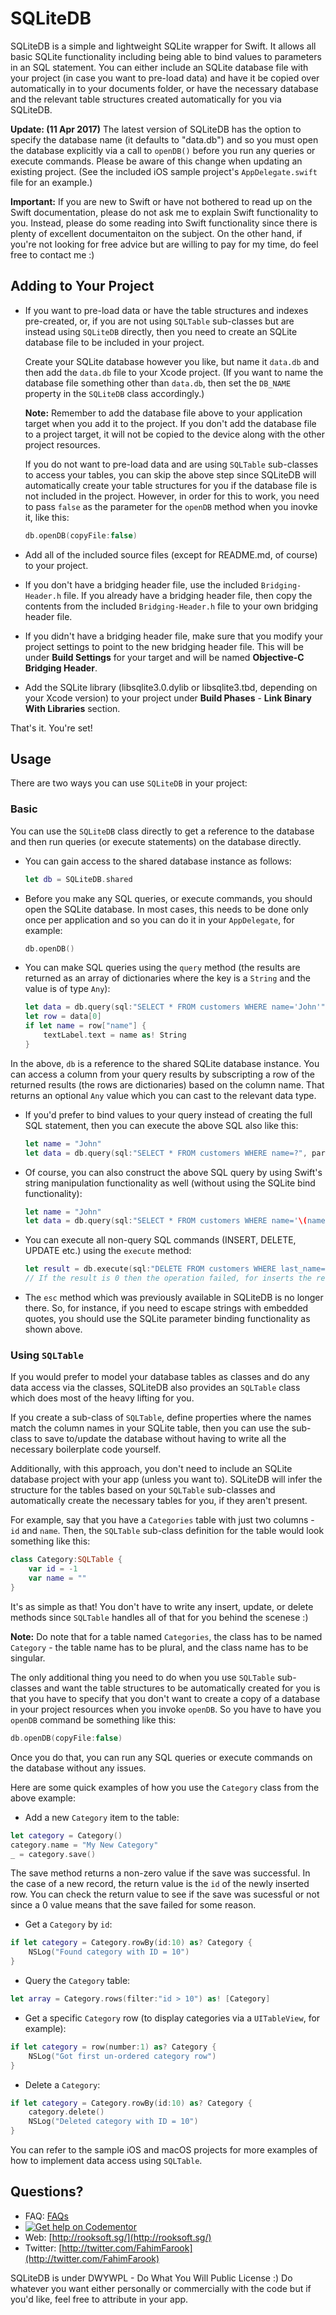# SQLiteDB 

SQLiteDB is a simple and lightweight SQLite wrapper for Swift. It allows all basic SQLite functionality including being able to bind values to parameters in an SQL statement. You can either include an SQLite database file with your project (in case you want to pre-load data) and have it be copied over automatically in to your documents folder, or have the necessary database and the relevant table structures created automatically for you via SQLiteDB.

**Update: (11 Apr 2017)** The latest version of SQLiteDB has the option to specify the database name (it defaults to "data.db") and so you must open the database explicitly via a call to `openDB()` before you run any queries or execute commands. Please be aware of this change when updating an existing project. (See the included iOS sample project's `AppDelegate.swift` file for an example.)

**Important:** If you are new to Swift or have not bothered to read up on the Swift documentation, please do not ask me to explain Swift functionality to you. Instead, please do some reading into Swift functionality since there is plenty of excellent documentaiton on the subject. On the other hand, if you're not looking for free advice but are willing to pay for my time, do feel free to contact me :)

## Adding to Your Project

* If you want to pre-load data or have the table structures and indexes pre-created, or, if you are not using `SQLTable` sub-classes but are instead using `SQLiteDB` directly, then you need to create an SQLite database file to be included in your project.

	Create your SQLite database however you like, but name it `data.db` and then add the `data.db` file to your Xcode project. (If you want to name the database file something other than `data.db`, then set the `DB_NAME` property in the `SQLiteDB` class accordingly.)

    **Note:** Remember to add the database file above to your application target when you add it to the project. If you don't add the database file to a project target, it will not be copied to the device along with the other project resources.
    
	If you do not want to pre-load data and are using `SQLTable` sub-classes to access your tables, you can skip the above step since SQLiteDB will automatically create your table structures for you if the database file is not included in the project. However, in order for this to work, you need to pass `false` as the parameter for the `openDB` method when you inovke it, like this:
	
	```swift
	db.openDB(copyFile:false)
	```
	
* Add all of the included source files (except for README.md, of course) to your project.

* If you don't have a bridging header file, use the included `Bridging-Header.h` file. If you already have a bridging header file, then copy the contents from the included `Bridging-Header.h` file to your own bridging header file.

* If you didn't have a bridging header file, make sure that you modify your project settings to point to the new bridging header file. This will be under  **Build Settings** for your target and will be named **Objective-C Bridging Header**.

* Add the SQLite library (libsqlite3.0.dylib or libsqlite3.tbd, depending on your Xcode version) to your project under **Build Phases** - **Link Binary With Libraries** section.

That's it. You're set!

## Usage

There are two ways you can use `SQLiteDB` in your project:

### Basic

You can use the `SQLiteDB` class directly to get a reference to the database and then run queries (or execute statements) on the database directly.

* You can gain access to the shared database instance as follows:

	```swift
	let db = SQLiteDB.shared
	```

* Before you make any SQL queries, or execute commands, you should open the SQLite database. In most cases, this needs to be done only once per application and so you can do it in your `AppDelegate`, for example:
	
	```swift
	db.openDB()
	```
 
* You can make SQL queries using the `query` method (the results are returned as an array of dictionaries where the key is a `String` and the value is of type `Any`):

	```swift
	let data = db.query(sql:"SELECT * FROM customers WHERE name='John'")
	let row = data[0]
	if let name = row["name"] {
		textLabel.text = name as! String
	}
	```
In the above, `db` is a reference to the shared SQLite database instance. You can access a column from your query results by subscripting a row of the returned results (the rows are dictionaries) based on the column name. That returns an optional `Any` value which you can cast to the relevant data type.

* If you'd prefer to bind values to your query instead of creating the full SQL statement, then you can execute the above SQL also like this:

	```swift
	let name = "John"
	let data = db.query(sql:"SELECT * FROM customers WHERE name=?", parameters:[name])
	```

* Of course, you can also construct the above SQL query by using Swift's string manipulation functionality as well (without using the SQLite bind functionality):

	```swift
	let name = "John"
	let data = db.query(sql:"SELECT * FROM customers WHERE name='\(name)'")
	```

* You can execute all non-query SQL commands (INSERT, DELETE, UPDATE etc.) using the `execute` method:

	```swift
	let result = db.execute(sql:"DELETE FROM customers WHERE last_name='Smith'")
	// If the result is 0 then the operation failed, for inserts the result gives the newly inserted record ID
	```

* The `esc` method which was previously available in SQLiteDB is no longer there. So, for instance, if you need to escape strings with embedded quotes, you should use the SQLite parameter binding functionality as shown above.

### Using `SQLTable`

If you would prefer to model your database tables as classes and do any data access via the classes, SQLiteDB also provides an `SQLTable` class which does most of the heavy lifting for you. 

If you create a sub-class of `SQLTable`, define properties where the names match the column names in your SQLite table, then you can use the sub-class to save to/update the database without having to write all the necessary boilerplate code yourself.

Additionally, with this approach, you don't need to include an SQLite database project with your app (unless you want to). SQLiteDB will infer the structure for the tables based on your `SQLTable` sub-classes and automatically create the necessary tables for you, if they aren't present.

For example, say that you have a `Categories` table with just two columns - `id` and `name`. Then, the `SQLTable` sub-class definition for the table would look something like this:

```swift
class Category:SQLTable {
	var id = -1
	var name = ""
}
```

It's as simple as that! You don't have to write any insert, update, or delete methods since `SQLTable` handles all of that for you behind the scenese :)

**Note:** Do note that for a table named `Categories`, the class has to be named `Category` - the table name has to be plural, and the class name has to be singular.

The only additional thing you need to do when you use `SQLTable` sub-classes and want the table structures to be automatically created for you is that you have to specify that you don't want to create a copy of a database in your project resources when you invoke `openDB`. So you have to have you `openDB` command be something like this:

```swift
db.openDB(copyFile:false)
```
	
Once you do that, you can run any SQL queries or execute commands on the database without any issues. 

Here are some quick examples of how you use the `Category` class from the above example:

* Add a new `Category` item to the table:

```swift
let category = Category()
category.name = "My New Category"
_ = category.save()
```

The save method returns a non-zero value if the save was successful. In the case of a new record, the return value is the `id` of the newly inserted row. You can check the return value to see if the save was sucessful or not since a 0 value means that the save failed for some reason.

* Get a `Category` by `id`:

```swift
if let category = Category.rowBy(id:10) as? Category {
	NSLog("Found category with ID = 10")
}
```

* Query the `Category` table:

```swift
let array = Category.rows(filter:"id > 10") as! [Category]
```

* Get a specific `Category` row (to display categories via a `UITableView`, for example):

```swift
if let category = row(number:1) as? Category {
	NSLog("Got first un-ordered category row")
}
```

* Delete a `Category`:

```swift
if let category = Category.rowBy(id:10) as? Category {
	category.delete()
	NSLog("Deleted category with ID = 10")
}
```

You can refer to the sample iOS and macOS projects for more examples of how to implement data access using `SQLTable`.

## Questions?

* FAQ: [FAQs](https://github.com/FahimF/SQLiteDB/wiki/FAQs)
* [![Get help on Codementor](https://cdn.codementor.io/badges/get_help_github.svg)](https://www.codementor.io/fahimfarook?utm_source=github&utm_medium=button&utm_term=fahimfarook&utm_campaign=github)
* Web: [http://rooksoft.sg/](http://rooksoft.sg/)
* Twitter: [http://twitter.com/FahimFarook](http://twitter.com/FahimFarook)

SQLiteDB is under DWYWPL - Do What You Will Public License :) Do whatever you want either personally or commercially with the code but if you'd like, feel free to attribute in your app.



